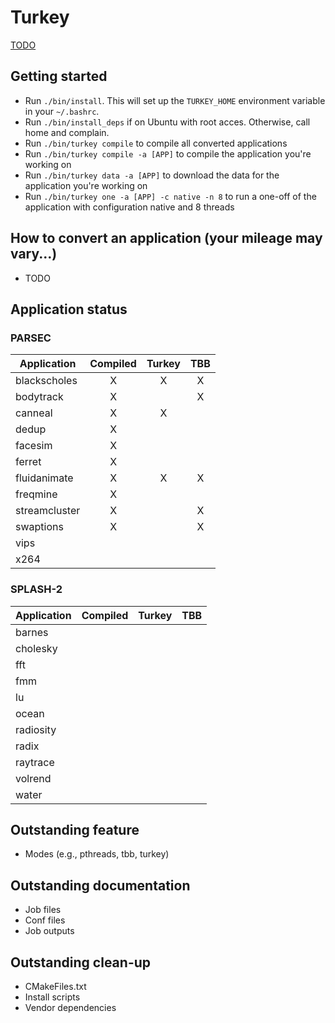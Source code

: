 # Turkey

[TODO](https://docs.google.com/document/d/1c7FWr20b7X3C0umUbcWgD6-azkyj5Yhzmg3Ah-hwTuU/edit)

## Getting started
- Run ```./bin/install```. This will set up the ```TURKEY_HOME``` environment variable in your ```~/.bashrc```.
- Run ```./bin/install_deps``` if on Ubuntu with root acces. Otherwise, call home and complain.
- Run ```./bin/turkey compile``` to compile all converted applications
- Run ```./bin/turkey compile -a [APP]``` to compile the application you're working on
- Run ```./bin/turkey data -a [APP]``` to download the data for the application you're working on
- Run ```./bin/turkey one -a [APP] -c native -n 8``` to run a one-off of the application with configuration native and 8 threads

## How to convert an application (your mileage may vary...)
- TODO

## Application status
### PARSEC
| Application     | Compiled        | Turkey          | TBB             |
| --------------- | :-------------: | :-------------: | :-------------: |
| blackscholes    | X               | X               | X               |
| bodytrack       | X               |                 | X               |
| canneal         | X               | X               |                 |
| dedup           | X               |                 |                 |
| facesim         | X               |                 |                 |
| ferret          | X               |                 |                 |
| fluidanimate    | X               | X               | X               |
| freqmine        | X               |                 |                 |
| streamcluster   | X               |                 | X               |
| swaptions       | X               |                 | X               |
| vips            |                 |                 |                 |
| x264            |                 |                 |                 |

### SPLASH-2
| Application     | Compiled        | Turkey          | TBB             |
| --------------- | :-------------: | :-------------: | :-------------: |
| barnes          |                 |                 |                 |
| cholesky        |                 |                 |                 |
| fft             |                 |                 |                 |
| fmm             |                 |                 |                 |
| lu              |                 |                 |                 |
| ocean           |                 |                 |                 |
| radiosity       |                 |                 |                 |
| radix           |                 |                 |                 |
| raytrace        |                 |                 |                 |
| volrend         |                 |                 |                 |
| water           |                 |                 |                 |

## Outstanding feature
- Modes (e.g., pthreads, tbb, turkey)

## Outstanding documentation
- Job files
- Conf files
- Job outputs

## Outstanding clean-up
- CMakeFiles.txt
- Install scripts
- Vendor dependencies
